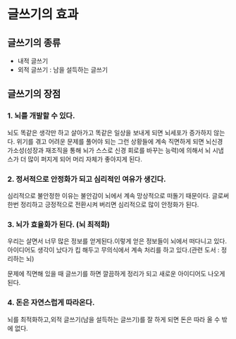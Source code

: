 # 글쓰기의 효과

## 글쓰기의 종류

- 내적 글쓰기
- 외적 글쓰기 : 남을 설득하는 글쓰기

## 글쓰기의 장점

### 1. 뇌를 개발할 수 있다.

뇌도 똑같은 생각만 하고 살아가고 똑같은 일상을 보내게 되면 뇌세포가 증가하지 않는다. 위기를 겪고 어려운 문제를 풀어야 되는 그런 상황들에 계속 직면하게 되면 뇌신경 가소성(성장과 재조직을 통해 뇌가 스스로 신경 회로를 바꾸는 능력)에 의해서 뇌 시냅스가 더 많이 퍼지게 되어 머리 자체가 좋아지게 된다.

### 2. 정서적으로 안정화가 되고 심리적인 여유가 생긴다.

심리적으로 불안정한 이유는 불안감이 뇌에서 계속 망상적으로 떠돌기 때문이다. 글로써 한번 정리하고 긍정적으로 전환시켜 버리면 심리적으로 많이 안정화가 된다.

### 3. 뇌가 효율화가 된다. (뇌 최적화)

우리는 살면서 너무 많은 정보를 얻게된다.이렇게 얻은 정보들이 뇌에서 떠다니고 있다.아이디어도 생각이 났다가 킵 해두고 무의식에서 계속 처리를 하고 있다.(관련 도서 : 정리하는 뇌)

문제에 직면해 있을 때 글쓰기를 하면 깔끔하게 정리가 되고 새로운 아이디어도 나오게 된다.

### 4. 돈은 자연스럽게 따라온다.

뇌를 최적화하고,외적 글쓰기(남을 설득하는 글쓰기)를 잘 하게 되면 돈은 따라 올 수 밖에 없다.